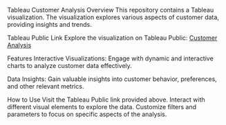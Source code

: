 Tableau Customer Analysis
Overview
This repository contains a Tableau visualization. The visualization explores various aspects of customer data, providing insights and trends.

Tableau Public Link
Explore the visualization on Tableau Public: [Customer Analysis](https://public.tableau.com/app/profile/kishan.ganesh/viz/kgcustomeranalysis/customeranalysis?publish=yes)

Features
Interactive Visualizations: Engage with dynamic and interactive charts to analyze customer data effectively.

Data Insights: Gain valuable insights into customer behavior, preferences, and other relevant metrics.

How to Use
Visit the Tableau Public link provided above.
Interact with different visual elements to explore the data.
Customize filters and parameters to focus on specific aspects of the analysis.
